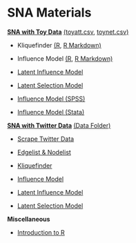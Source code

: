# SNA Materials


[**SNA with Toy Data**](https://github.com/ShimengDai/SNA_Materials/tree/main/Regular)  [(toyatt.csv](https://github.com/ShimengDai/SNA_Materials/blob/main/Regular/toyatt.csv), [toynet.csv)](https://github.com/ShimengDai/SNA_Materials/blob/main/Regular/toynet.csv)

- Kliquefinder [(R](https://github.com/ShimengDai/SNA_Materials/blob/main/Regular/Kliquefinder.R), [R Markdown)](https://github.com/ShimengDai/SNA_Materials/blob/main/Regular/Kliquefinder.Rmd)

- Influence Model [(R](https://github.com/ShimengDai/SNA_Materials/blob/main/Regular/Influence.R), [R Markdown)](https://github.com/ShimengDai/SNA_Materials/blob/main/Regular/Influence.Rmd)

- [Latent Influence Model](https://github.com/ShimengDai/SNA_Materials/blob/main/Regular/Latent%20Influence.Rmd) 

- [Latent Selection Model](https://github.com/ShimengDai/SNA_Materials/blob/main/Regular/latent%20factor%20selection%20just%20code.R) 

- [Influence Model (SPSS)](https://github.com/ShimengDai/SNA_Materials/tree/main/SPSS) 

- [Influence Model (Stata)](https://github.com/ShimengDai/SNA_Materials/tree/main/stata) 




[**SNA with Twitter Data**](https://github.com/ShimengDai/SNA_Materials/tree/main/Twitter) [(Data Folder)](https://github.com/ShimengDai/SNA_Materials/tree/main/Twitter/data)

- [Scrape Twitter Data](https://github.com/ShimengDai/SNA_Materials/blob/main/Twitter/Scrape%20Twitter%20Data.Rmd)  

- [Edgelist & Nodelist](https://github.com/ShimengDai/SNA_Materials/blob/main/Twitter/Edgelist_nodelist.Rmd)  

- [Kliquefinder](https://github.com/ShimengDai/SNA_Materials/blob/main/Twitter/Kliqfinr%20Twitter.Rmd)  

- [Influence Model](https://github.com/ShimengDai/SNA_Materials/blob/main/Twitter/The%20Influence%20Model.Rmd) 
  
- [Latent Influence Model](https://github.com/ShimengDai/SNA_Materials/blob/main/Twitter/Latent_Factor_Influence.Rmd) 

- [Latent Selection Model](https://github.com/ShimengDai/SNA_Materials/blob/main/Twitter/latent_selection.Rmd) 


**Miscellaneous**

- [Introduction to R](https://github.com/ShimengDai/SNA_Materials/tree/main/Intro%20to%20R) 
